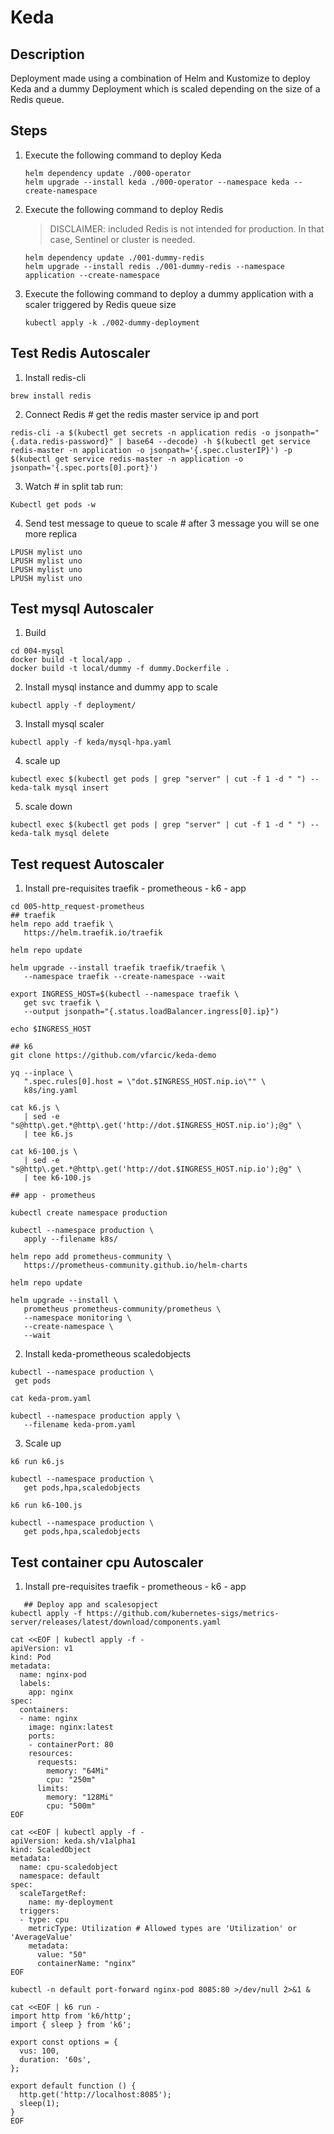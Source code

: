 # Keda

## Description

Deployment made using a combination of Helm and Kustomize to deploy Keda and
a dummy Deployment which is scaled depending on the size of a Redis queue.

## Steps

1. Execute the following command to deploy Keda

    ```
    helm dependency update ./000-operator
    helm upgrade --install keda ./000-operator --namespace keda --create-namespace
    ```

2. Execute the following command to deploy Redis

   > DISCLAIMER: included Redis is not intended for production. 
   > In that case, Sentinel or cluster is needed.

   ```
   helm dependency update ./001-dummy-redis
   helm upgrade --install redis ./001-dummy-redis --namespace application --create-namespace
   ```

3. Execute the following command to deploy a dummy application with a scaler triggered by Redis queue size

   ```
   kubectl apply -k ./002-dummy-deployment
   ```

 ## Test Redis Autoscaler

 1. Install redis-cli

   ```
   brew install redis
   ```

 2. Connect Redis # get the redis master service ip and port

   ```
   redis-cli -a $(kubectl get secrets -n application redis -o jsonpath="{.data.redis-password}" | base64 --decode) -h $(kubectl get service redis-master -n application -o jsonpath='{.spec.clusterIP}') -p $(kubectl get service redis-master -n application -o jsonpath='{.spec.ports[0].port}')
   ```
    
 3. Watch # in split tab run:

   ```
   Kubectl get pods -w
   ```

 4. Send test message to queue to scale # after 3 message you will se one more replica

   ```
   LPUSH mylist uno
   LPUSH mylist uno
   LPUSH mylist uno
   LPUSH mylist uno
   ```   

 ## Test mysql Autoscaler

 1. Build 

   ```
   cd 004-mysql
   docker build -t local/app .
   docker build -t local/dummy -f dummy.Dockerfile .
   ```

 2. Install mysql instance and dummy app to scale 

   ```
   kubectl apply -f deployment/
   ```

 3. Install mysql scaler

   ```
   kubectl apply -f keda/mysql-hpa.yaml
   ```      

 4. scale up

   ```
   kubectl exec $(kubectl get pods | grep "server" | cut -f 1 -d " ") -- keda-talk mysql insert
   ```

 5. scale down

   ```
   kubectl exec $(kubectl get pods | grep "server" | cut -f 1 -d " ") -- keda-talk mysql delete
   ``` 

 ## Test request Autoscaler

 1. Install pre-requisites traefik - prometheous - k6 - app

   ```
   cd 005-http_request-prometheus
   ## traefik
   helm repo add traefik \
      https://helm.traefik.io/traefik

   helm repo update

   helm upgrade --install traefik traefik/traefik \
      --namespace traefik --create-namespace --wait

   export INGRESS_HOST=$(kubectl --namespace traefik \
      get svc traefik \
      --output jsonpath="{.status.loadBalancer.ingress[0].ip}")

   echo $INGRESS_HOST      
   
   ## k6
   git clone https://github.com/vfarcic/keda-demo

   yq --inplace \
      ".spec.rules[0].host = \"dot.$INGRESS_HOST.nip.io\"" \
      k8s/ing.yaml

   cat k6.js \
      | sed -e "s@http\.get.*@http\.get('http://dot.$INGRESS_HOST.nip.io');@g" \
      | tee k6.js

   cat k6-100.js \
      | sed -e "s@http\.get.*@http\.get('http://dot.$INGRESS_HOST.nip.io');@g" \
      | tee k6-100.js

   ## app - prometheus

   kubectl create namespace production

   kubectl --namespace production \
      apply --filename k8s/

   helm repo add prometheus-community \
      https://prometheus-community.github.io/helm-charts

   helm repo update

   helm upgrade --install \
      prometheus prometheus-community/prometheus \
      --namespace monitoring \
      --create-namespace \
      --wait      

   ```

 2. Install keda-prometheous scaledobjects

   ```
   kubectl --namespace production \
    get pods

   cat keda-prom.yaml

   kubectl --namespace production apply \
      --filename keda-prom.yaml
   ```

 3. Scale up

   ```
   k6 run k6.js

   kubectl --namespace production \
      get pods,hpa,scaledobjects

   k6 run k6-100.js

   kubectl --namespace production \
      get pods,hpa,scaledobjects
   ```

 ## Test container cpu Autoscaler

 1. Install pre-requisites traefik - prometheous - k6 - app

```
   ## Deploy app and scalesopject
kubectl apply -f https://github.com/kubernetes-sigs/metrics-server/releases/latest/download/components.yaml

cat <<EOF | kubectl apply -f -
apiVersion: v1
kind: Pod
metadata:
  name: nginx-pod
  labels:
    app: nginx
spec:
  containers:
  - name: nginx
    image: nginx:latest
    ports:
    - containerPort: 80
    resources:
      requests:
        memory: "64Mi"
        cpu: "250m"
      limits:
        memory: "128Mi"
        cpu: "500m"    
EOF

cat <<EOF | kubectl apply -f -
apiVersion: keda.sh/v1alpha1
kind: ScaledObject
metadata:
  name: cpu-scaledobject
  namespace: default
spec:
  scaleTargetRef:
    name: my-deployment
  triggers:
  - type: cpu
    metricType: Utilization # Allowed types are 'Utilization' or 'AverageValue'
    metadata:
      value: "50"
      containerName: "nginx"
EOF

kubectl -n default port-forward nginx-pod 8085:80 >/dev/null 2>&1 &

cat <<EOF | k6 run -
import http from 'k6/http';
import { sleep } from 'k6';

export const options = {
  vus: 100,
  duration: '60s',
};

export default function () {
  http.get('http://localhost:8085');
  sleep(1);
}
EOF
```   